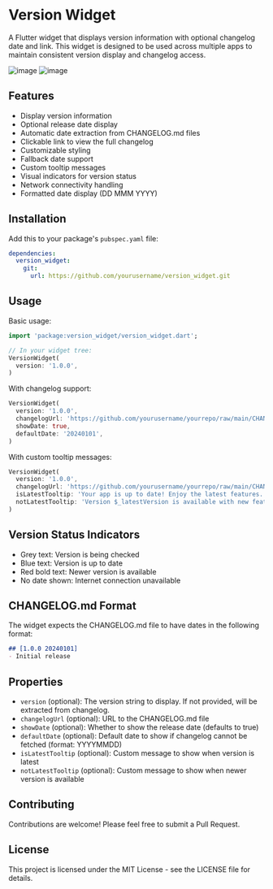 # Version Widget

A Flutter widget that displays version information with optional changelog date and link. This widget is designed to be used across multiple apps to maintain consistent version display and changelog access.

![image](https://github.com/user-attachments/assets/a831fe95-6fbe-40e9-b166-0c9f8b25807a)
![image](https://github.com/user-attachments/assets/980638f8-9a3d-451a-9bf3-4c289bfc9051)


## Features

- Display version information
- Optional release date display
- Automatic date extraction from CHANGELOG.md files
- Clickable link to view the full changelog
- Customizable styling
- Fallback date support
- Custom tooltip messages
- Visual indicators for version status
- Network connectivity handling
- Formatted date display (DD MMM YYYY)

## Installation

Add this to your package's `pubspec.yaml` file:

```yaml
dependencies:
  version_widget:
    git:
      url: https://github.com/yourusername/version_widget.git
```

## Usage

Basic usage:

```dart
import 'package:version_widget/version_widget.dart';

// In your widget tree:
VersionWidget(
  version: '1.0.0',
)
```

With changelog support:

```dart
VersionWidget(
  version: '1.0.0',
  changelogUrl: 'https://github.com/yourusername/yourrepo/raw/main/CHANGELOG.md',
  showDate: true,
  defaultDate: '20240101',
)
```

With custom tooltip messages:

```dart
VersionWidget(
  version: '1.0.0',
  changelogUrl: 'https://github.com/yourusername/yourrepo/raw/main/CHANGELOG.md',
  isLatestTooltip: 'Your app is up to date! Enjoy the latest features.',
  notLatestTooltip: 'Version $_latestVersion is available with new features!',
)
```

## Version Status Indicators

- Grey text: Version is being checked
- Blue text: Version is up to date
- Red bold text: Newer version is available
- No date shown: Internet connection unavailable

## CHANGELOG.md Format

The widget expects the CHANGELOG.md file to have dates in the following format:
```markdown
## [1.0.0 20240101]
- Initial release
```

## Properties

- `version` (optional): The version string to display. If not provided, will be extracted from changelog.
- `changelogUrl` (optional): URL to the CHANGELOG.md file
- `showDate` (optional): Whether to show the release date (defaults to true)
- `defaultDate` (optional): Default date to show if changelog cannot be fetched (format: YYYYMMDD)
- `isLatestTooltip` (optional): Custom message to show when version is latest
- `notLatestTooltip` (optional): Custom message to show when newer version is available

## Contributing

Contributions are welcome! Please feel free to submit a Pull Request.

## License

This project is licensed under the MIT License - see the LICENSE file for details.

